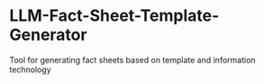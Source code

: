 # LLM-Fact-Sheet-Template-Generator
Tool for generating fact sheets based on template and information technology
